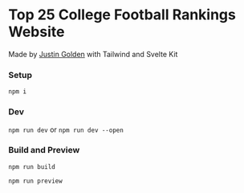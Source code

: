 # Top 25 College Football Rankings Website

Made by [Justin Golden](https://justingolden.me) with Tailwind and Svelte Kit

### Setup

`npm i`

### Dev

`npm run dev` or `npm run dev --open`

### Build and Preview

`npm run build`

`npm run preview`
